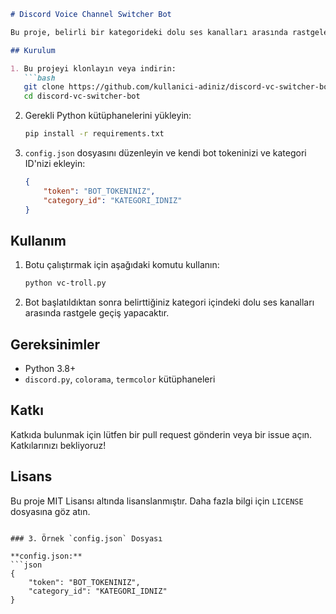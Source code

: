 ```markdown
# Discord Voice Channel Switcher Bot

Bu proje, belirli bir kategorideki dolu ses kanalları arasında rastgele geçiş yapan bir Discord botudur. Bot, sesli kanallar arasında dolaşarak kullanıcıları trollemeye ve eğlenceli anlar yaşatmaya yarar.

## Kurulum

1. Bu projeyi klonlayın veya indirin:
   ```bash
   git clone https://github.com/kullanici-adiniz/discord-vc-switcher-bot.git
   cd discord-vc-switcher-bot
   ```

2. Gerekli Python kütüphanelerini yükleyin:
   ```bash
   pip install -r requirements.txt
   ```

3. `config.json` dosyasını düzenleyin ve kendi bot tokeninizi ve kategori ID'nizi ekleyin:
   ```json
   {
       "token": "BOT_TOKENINIZ",
       "category_id": "KATEGORI_IDNIZ"
   }
   ```

## Kullanım

1. Botu çalıştırmak için aşağıdaki komutu kullanın:
   ```bash
   python vc-troll.py
   ```

2. Bot başlatıldıktan sonra belirttiğiniz kategori içindeki dolu ses kanalları arasında rastgele geçiş yapacaktır.

## Gereksinimler

- Python 3.8+
- `discord.py`, `colorama`, `termcolor` kütüphaneleri

## Katkı

Katkıda bulunmak için lütfen bir pull request gönderin veya bir issue açın. Katkılarınızı bekliyoruz!

## Lisans

Bu proje MIT Lisansı altında lisanslanmıştır. Daha fazla bilgi için `LICENSE` dosyasına göz atın.
```

### 3. Örnek `config.json` Dosyası

**config.json:**
```json
{
    "token": "BOT_TOKENINIZ",
    "category_id": "KATEGORI_IDNIZ"
}
```
